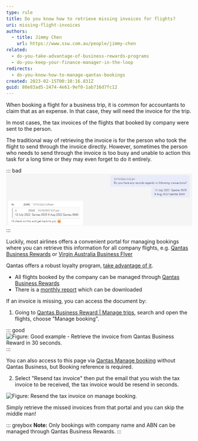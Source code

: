 ```yaml
---
type: rule
title: Do you know how to retrieve missing invoices for flights?
uri: missing-flight-invoices
authors:
  - title: Jimmy Chen
    url: https://www.ssw.com.au/people/jimmy-chen
related:
  - do-you-take-advantage-of-business-rewards-programs
  - do-you-keep-your-finance-manager-in-the-loop
redirects:
  - do-you-know-how-to-manage-qantas-bookings
created: 2023-02-15T00:10:16.831Z
guid: 80e83ad5-2474-4e61-9ef0-1ab716d7fc12
---
```

When booking a flight for a business trip, it is common for accountants to claim that as an expense. In that case, they will need the invoice for the trip.

In most cases, the tax invoices of the flights that booked by company were sent to the person.

The traditional way of retrieving the invoice is for the person who took the flight to send through the invoice directly. However, sometimes the person who needs to send through the invoice is too busy and unable to action this task for a long time or they may even forget to do it entirely.

::: bad
![Figure: Bad example - Ask the individual for the tax invoice of a flight](2023-02-24_15-40-04.png)
:::

Luckily, most airlines offers a convenient portal for managing bookings where you can retrieve this information for all company flights, e.g. [Qantas Business Rewards](https://www.qantas.com/au/en/business-rewards/qbr/myaccount) or [Virgin Australia Business Flyer](https://www.virginaustralia.com/au/en/fly-for-business/business-flyer/)

Qantas offers a robust loyalty program, [take advantage of it](/do-you-take-advantage-of-business-rewards-programs).

* All flights booked by the company can be managed through [Qantas Business Rewards](https://www.qantas.com/au/en/business-rewards/qbr/myaccount)
* There is a [monthly report](https://www.qantas.com/au/en/business-rewards/qbr/reports) which can be downloaded

If an invoice is missing, you can access the document by:

1. Going to [Qantas Business Reward | Manage trips](https://www.qantas.com/au/en/business-rewards/obt/company-trips/), search and open the flights, choose "Manage booking".

::: good 
![Figure: Good example - Retrieve the invoice from Qantas Business Reward in 30 seconds.](qantas-tax-invoice-v2.jpg)
:::

You can also access to this page via [Qantas Manage booking](https://www.qantas.com/au/en/manage-booking.html) without Qantas Business, but Booking reference is required.

2. Select "Resend tax invoice" then put the email that you wish the tax invoice to be received, the tax invoice would be resend in seconds.

![Figure: Resend the tax invoice on manage booking.](qantas-tax-invoice-2.jpg)

Simply retrieve the missed invoices from that portal and you can skip the middle man!

::: greybox
**Note:** Only bookings with company name and ABN can be managed through Qantas Business Rewards.
:::
